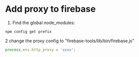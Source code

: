 # Add proxy to firebase
1. Find the global node_modules:
```
npm config get prefix
```
2 change the proxy config to "firebase-tools/lib/bin/firebase.js"
```js
process.env.http_proxy = 'xxxx';
```

